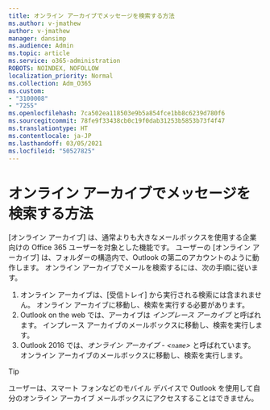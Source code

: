 ```yaml
---
title: オンライン アーカイブでメッセージを検索する方法
ms.author: v-jmathew
author: v-jmathew
manager: dansimp
ms.audience: Admin
ms.topic: article
ms.service: o365-administration
ROBOTS: NOINDEX, NOFOLLOW
localization_priority: Normal
ms.collection: Adm_O365
ms.custom:
- "3100008"
- "7255"
ms.openlocfilehash: 7ca502ea118503e9b5a854fce1bb8c6239d780f6
ms.sourcegitcommit: 78fe9f33438cb0c19f0dab31253b5853b73f4f47
ms.translationtype: HT
ms.contentlocale: ja-JP
ms.lasthandoff: 03/05/2021
ms.locfileid: "50527825"
---
```

# <a name="how-users-can-search-their-online-archive-for-messages"></a>オンライン アーカイブでメッセージを検索する方法

[オンライン アーカイブ] は、通常よりも大きなメールボックスを使用する企業向けの Office 365 ユーザーを対象とした機能です。 ユーザーの [オンライン アーカイブ] は、フォルダーの構造内で、Outlook の第二のアカウントのように動作します。 オンライン アーカイブでメールを検索するには、次の手順に従います。

1. オンライン アーカイブは、[受信トレイ] から実行される検索には含まれません。 オンライン アーカイブに移動し、検索を実行する必要があります。
2. Outlook on the web では、アーカイブは *インプレース アーカイブ* と呼ばれます。 インプレース アーカイブのメールボックスに移動し、検索を実行します。
3. Outlook 2016 では、*オンライン アーカイブ - <`name`>* と呼ばれています。 オンライン アーカイブのメールボックスに移動し、検索を実行します。

> [!TIP]
> ユーザーは、スマート フォンなどのモバイル デバイスで Outlook を使用して自分のオンライン アーカイブ メールボックスにアクセスすることはできません。
